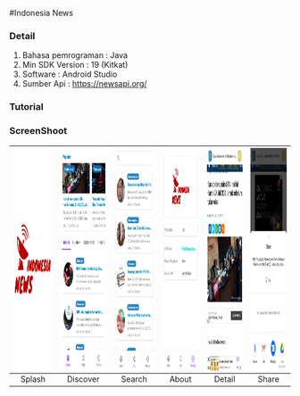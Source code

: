 #Indonesia News

### Detail
1. Bahasa pemrograman : Java
2. Min SDK Version    : 19 (Kitkat)
3. Software           : Android Studio
4. Sumber Api         : https://newsapi.org/

### Tutorial 
  
    
  
### ScreenShoot

<img src=/ss/splash.png  align="center" height="400" width="248" ></a>|<img src=/ss/discover.png  align="center" height="400" width="248" ></a> |<img src=/ss/search.png  align="center" height="400" width="248" ></a>|<img src=/ss/about.png  align="center" height="400" width="248" ></a>|<img src=/ss/detail.png  align="center" height="400" width="248" ></a>|<img src=/ss/share.png  align="center" height="400" width="248" ></a>
|:-----------:|:--------:|:--------:|:--------:|:--------:|:--------:|
|Splash| Discover | Search | About | Detail | Share |
